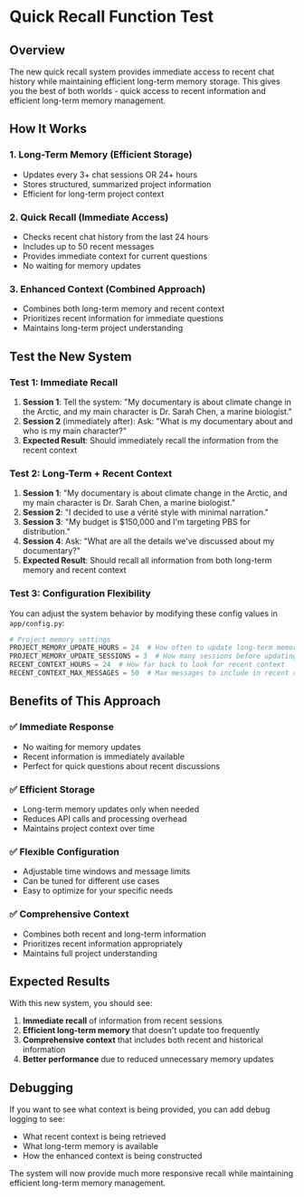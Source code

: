 # Quick Recall Function Test

## Overview
The new quick recall system provides immediate access to recent chat history while maintaining efficient long-term memory storage. This gives you the best of both worlds - quick access to recent information and efficient long-term memory management.

## How It Works

### 1. **Long-Term Memory** (Efficient Storage)
- Updates every 3+ chat sessions OR 24+ hours
- Stores structured, summarized project information
- Efficient for long-term project context

### 2. **Quick Recall** (Immediate Access)
- Checks recent chat history from the last 24 hours
- Includes up to 50 recent messages
- Provides immediate context for current questions
- No waiting for memory updates

### 3. **Enhanced Context** (Combined Approach)
- Combines both long-term memory and recent context
- Prioritizes recent information for immediate questions
- Maintains long-term project understanding

## Test the New System

### Test 1: Immediate Recall
1. **Session 1**: Tell the system: "My documentary is about climate change in the Arctic, and my main character is Dr. Sarah Chen, a marine biologist."
2. **Session 2** (immediately after): Ask: "What is my documentary about and who is my main character?"
3. **Expected Result**: Should immediately recall the information from the recent context

### Test 2: Long-Term + Recent Context
1. **Session 1**: "My documentary is about climate change in the Arctic, and my main character is Dr. Sarah Chen, a marine biologist."
2. **Session 2**: "I decided to use a vérité style with minimal narration."
3. **Session 3**: "My budget is $150,000 and I'm targeting PBS for distribution."
4. **Session 4**: Ask: "What are all the details we've discussed about my documentary?"
5. **Expected Result**: Should recall all information from both long-term memory and recent context

### Test 3: Configuration Flexibility
You can adjust the system behavior by modifying these config values in `app/config.py`:

```python
# Project memory settings
PROJECT_MEMORY_UPDATE_HOURS = 24  # How often to update long-term memory
PROJECT_MEMORY_UPDATE_SESSIONS = 3  # How many sessions before updating memory
RECENT_CONTEXT_HOURS = 24  # How far back to look for recent context
RECENT_CONTEXT_MAX_MESSAGES = 50  # Max messages to include in recent context
```

## Benefits of This Approach

### ✅ **Immediate Response**
- No waiting for memory updates
- Recent information is immediately available
- Perfect for quick questions about recent discussions

### ✅ **Efficient Storage**
- Long-term memory updates only when needed
- Reduces API calls and processing overhead
- Maintains project context over time

### ✅ **Flexible Configuration**
- Adjustable time windows and message limits
- Can be tuned for different use cases
- Easy to optimize for your specific needs

### ✅ **Comprehensive Context**
- Combines both recent and long-term information
- Prioritizes recent information appropriately
- Maintains full project understanding

## Expected Results

With this new system, you should see:

1. **Immediate recall** of information from recent sessions
2. **Efficient long-term memory** that doesn't update too frequently
3. **Comprehensive context** that includes both recent and historical information
4. **Better performance** due to reduced unnecessary memory updates

## Debugging

If you want to see what context is being provided, you can add debug logging to see:
- What recent context is being retrieved
- What long-term memory is available
- How the enhanced context is being constructed

The system will now provide much more responsive recall while maintaining efficient long-term memory management. 